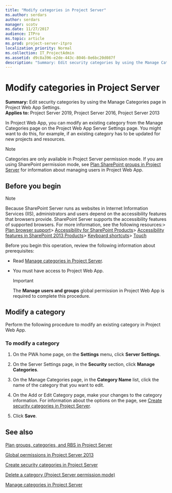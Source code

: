 ```yaml
---
title: "Modify categories in Project Server"
ms.author: serdars
author: serdars
manager: scotv
ms.date: 11/27/2017
audience: ITPro
ms.topic: article
ms.prod: project-server-itpro
localization_priority: Normal
ms.collection: IT_ProjectAdmin
ms.assetid: d9c8a396-e2de-443c-8046-8e6bc20d087f
description: "Summary: Edit security categories by using the Manage Categories page in Project Web App Settings."
---
```


# Modify categories in Project Server
 
 **Summary:** Edit security categories by using the Manage Categories page in Project Web App Settings.<br/>
**Applies to:** Project Server 2019, Project Server 2016, Project Server 2013
  
In Project Web App, you can modify an existing category from the Manage Categories page on the Project Web App Server Settings page. You might want to do this, for example, if an existing category has to be updated for new projects and resources.
  
> [!NOTE]
> Categories are only available in Project Server permission mode. If you are using SharePoint permission mode, see [Plan SharePoint groups in Project Server](plan-sharepoint-groups-in-project-server.md) for information about managing users in Project Web App.
  
## Before you begin

> [!NOTE]
>  Because SharePoint Server runs as websites in Internet Information Services (IIS), administrators and users depend on the accessibility features that browsers provide. SharePoint Server supports the accessibility features of supported browsers. For more information, see the following resources:> [Plan browser support](https://go.microsoft.com/fwlink/p/?LinkId=246502)> [Accessibility for SharePoint Products](https://technet.microsoft.com/library/94ad4316-1077-400a-b17e-a2085a5a7312.aspx)> [Accessibility features in SharePoint 2013 Products](https://go.microsoft.com/fwlink/p/?LinkId=246501)> [Keyboard shortcuts](https://go.microsoft.com/fwlink/p/?LinkID=246504)> [Touch](https://go.microsoft.com/fwlink/p/?LinkId=246506)
  
Before you begin this operation, review the following information about prerequisites:
  
- Read [Manage categories in Project Server](manage-categories-in-project-server.md).
    
- You must have access to Project Web App.
    
    > [!IMPORTANT]
    > The **Manage users and groups** global permission in Project Web App is required to complete this procedure.
  
## Modify a category

Perform the following procedure to modify an existing category in Project Web App.
  
### To modify a category

1. On the PWA home page, on the **Settings** menu, click **Server Settings**.
    
2. On the Server Settings page, in the **Security** section, click **Manage Categories**.
    
3. On the Manage Categories page, in the **Category Name** list, click the name of the category that you want to edit.
    
4. On the Add or Edit Category page, make your changes to the category information. For information about the options on the page, see [Create security categories in Project Server](create-security-categories-in-project-server.md).
    
5. Click **Save**.
    
## See also

#### 

[Plan groups, categories, and RBS in Project Server](plan-groups-categories-and-rbs-in-project-server.md)
  
[Global permissions in Project Server 2013](global-permissions-in-project-server-2013.md)
  
[Create security categories in Project Server](create-security-categories-in-project-server.md)
  
[Delete a category (Project Server permission mode)](delete-a-category-project-server-permission-mode.md)
  
[Manage categories in Project Server](manage-categories-in-project-server.md)

